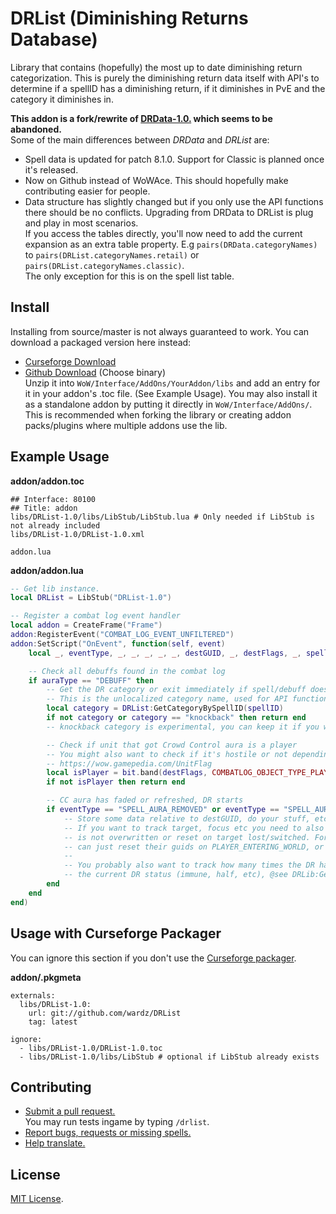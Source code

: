 # DRList (Diminishing Returns Database)
Library that contains (hopefully) the most up to date diminishing return categorization. This is purely the diminishing return data itself with API's to determine if a spellID has a diminishing return, if it diminishes in PvE and the category it diminishes in.
  
**This addon is a fork/rewrite of [DRData-1.0.](https://www.wowace.com/projects/drdata-1-0) which seems to be abandoned.**  
Some of the main differences between *DRData* and *DRList* are:
- Spell data is updated for patch 8.1.0. Support for Classic is planned once it's released.
- Now on Github instead of WoWAce. This should hopefully make contributing easier for people.
- Data structure has slightly changed but if you only use the API functions there should be no conflicts. Upgrading from DRData to DRList is plug and play in most scenarios.  
  If you access the tables directly, you'll now need to add the current expansion as an extra table property. E.g ```pairs(DRData.categoryNames)``` to ```pairs(DRList.categoryNames.retail)``` or ```pairs(DRList.categoryNames.classic)```.  
  The only exception for this is on the spell list table.

## Install
Installing from source/master is not always guaranteed to work. You can download a packaged version here instead:
- [Curseforge Download](https://wow.curseforge.com/projects/drlist-1-0)  
- [Github Download](https://github.com/wardz/drlist/releases) (Choose binary)  
Unzip it into ```WoW/Interface/AddOns/YourAddon/libs``` and add an entry for it in your addon's .toc file. (See Example Usage).
You may also install it as a standalone addon by putting it directly in ```WoW/Interface/AddOns/```. This is recommended when
forking the library or creating addon packs/plugins where multiple addons use the lib.

## Example Usage
**addon/addon.toc**
```
## Interface: 80100
## Title: addon
libs/DRList-1.0/libs/LibStub/LibStub.lua # Only needed if LibStub is not already included
libs/DRList-1.0/DRList-1.0.xml

addon.lua
```

**addon/addon.lua**
```lua
-- Get lib instance.
local DRList = LibStub("DRList-1.0")

-- Register a combat log event handler
local addon = CreateFrame("Frame")
addon:RegisterEvent("COMBAT_LOG_EVENT_UNFILTERED")
addon:SetScript("OnEvent", function(self, event)
    local _, eventType, _, _, _, _, _, destGUID, _, destFlags, _, spellID, _, _, auraType = CombatLogGetCurrentEventInfo()

    -- Check all debuffs found in the combat log
    if auraType == "DEBUFF" then
        -- Get the DR category or exit immediately if spell/debuff doesn't have a DR
        -- This is the unlocalized category name, used for API functions.
        local category = DRList:GetCategoryBySpellID(spellID)
        if not category or category == "knockback" then return end
        -- knockback category is experimental, you can keep it if you want but it is not that accurate.

        -- Check if unit that got Crowd Control aura is a player
        -- You might also want to check if it's hostile or not depending on your needs
        -- https://wow.gamepedia.com/UnitFlag
        local isPlayer = bit.band(destFlags, COMBATLOG_OBJECT_TYPE_PLAYER) ~= 0
        if not isPlayer then return end

        -- CC aura has faded or refreshed, DR starts
        if eventType == "SPELL_AURA_REMOVED" or eventType == "SPELL_AURA_REFRESH" then
            -- Store some data relative to destGUID, do your stuff, etc, then make sure to wipe it after 18s (DRList:GetResetTime())
            -- If you want to track target, focus etc you need to also keep track of every guid so that data
            -- is not overwritten or reset on target lost/switched. For static units such as arena123, you
            -- can just reset their guids on PLAYER_ENTERING_WORLD, or GROUP_ROSTER_UPDATE for party members.
            --
            -- You probably also want to track how many times the DR has been triggered for a guid so you can get
            -- the current DR status (immune, half, etc), @see DRLib:GetNextDR()
        end
    end
end)
```

## Usage with Curseforge Packager
You can ignore this section if you don't use the [Curseforge packager](https://authors.curseforge.com/knowledge-base/world-of-warcraft/527-preparing-the-packagemeta-file).
  
**addon/.pkgmeta**
```
externals:
  libs/DRList-1.0:
    url: git://github.com/wardz/DRList
    tag: latest

ignore:
  - libs/DRList-1.0/DRList-1.0.toc
  - libs/DRList-1.0/libs/LibStub # optional if LibStub already exists
```

## Contributing
- [Submit a pull request.](https://gist.github.com/Chaser324/ce0505fbed06b947d962)  
  You may run tests ingame by typing ```/drlist```.  
- [Report bugs, requests or missing spells.](https://github.com/wardz/drlist-1.0/issues)
- [Help translate.](https://wow.curseforge.com/projects/drlist-1-0/localization)

## License
[MIT License](https://opensource.org/licenses/mit-license.php).
